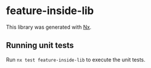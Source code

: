 # feature-inside-lib

This library was generated with [Nx](https://nx.dev).

## Running unit tests

Run `nx test feature-inside-lib` to execute the unit tests.
